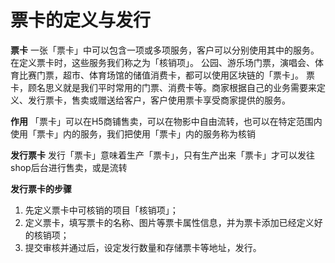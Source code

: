 # 票卡的定义与发行

**票卡**
一张「票卡」中可以包含一项或多项服务，客户可以分别使用其中的服务。在定义票卡时，这些服务我们称之为「核销项」。
公园、游乐场门票，演唱会、体育比赛门票，超市、体育场馆的储值消费卡，都可以使用区块链的「票卡」。
票卡，顾名思义就是我们平时常用的门票、消费卡等。商家根据自己的业务需要来定义、发行票卡，售卖或赠送给客户，客户使用票卡享受商家提供的服务。

**作用**
「票卡」可以在H5商铺售卖，可以在物影中自由流转，也可以在特定范围内使用「票卡」内的服务，我们把使用「票卡」内的服务称为核销

**发行票卡**
发行「票卡」意味着生产「票卡」，只有生产出来「票卡」才可以发往shop后台进行售卖，或是流转

**发行票卡的步骤**
1. 先定义票卡中可核销的项目「核销项」；
2. 定义票卡，填写票卡的名称、图片等票卡属性信息，并为票卡添加已经定义好的核销项；
3. 提交审核并通过后，设定发行数量和存储票卡等地址，发行。



